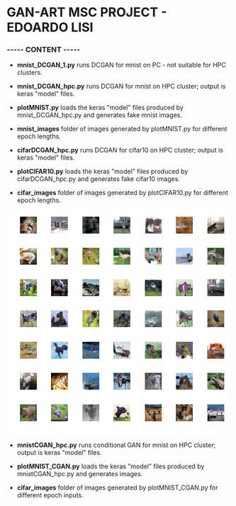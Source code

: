 # GAN-ART MSC PROJECT - EDOARDO LISI #

### ----- CONTENT ----- ###

* **mnist_DCGAN_1.py** runs DCGAN for mnist on PC - not suitable for HPC clusters.

* **mnist_DCGAN_hpc.py** runs DCGAN for mnist on HPC cluster; output is keras "model" files.

* **plotMNIST.py** loads the keras "model" files produced by mnist_DCGAN_hpc.py and generates fake mnist images.

* **mnist_images** folder of images generated by plotMNIST.py for different epoch lengths.

* **cifarDCGAN_hpc.py** runs DCGAN for cifar10 on HPC cluster; output is keras "model" files.

* **plotCIFAR10.py** loads the keras "model" files produced by cifarDCGAN_hpc.py and generates fake cifar10 images.

* **cifar_images** folder of images generated by plotCIFAR10.py for different epoch lengths.

![alt text](https://github.com/edolisi/GANart/blob/master/cifar_images/cifar%20200%20epochs.png)

* **mnistCGAN_hpc.py** runs conditional GAN for mnist on HPC cluster; output is keras "model" files.

* **plotMNIST_CGAN.py** loads the keras "model" files produced by mnistCGAN_hpc.py and generates images.

* **cifar_images** folder of images generated by plotMNIST_CGAN.py for different epoch inputs.